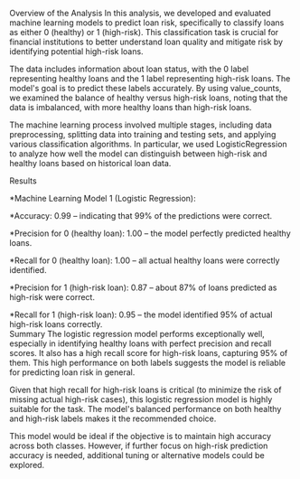 Overview of the Analysis
In this analysis, we developed and evaluated machine learning models to predict loan risk, specifically to classify loans as either 0 (healthy) or 1 (high-risk). This classification task is crucial for financial institutions to better understand loan quality and mitigate risk by identifying potential high-risk loans.

The data includes information about loan status, with the 0 label representing healthy loans and the 1 label representing high-risk loans. The model's goal is to predict these labels accurately. By using value_counts, we examined the balance of healthy versus high-risk loans, noting that the data is imbalanced, with more healthy loans than high-risk loans.

The machine learning process involved multiple stages, including data preprocessing, splitting data into training and testing sets, and applying various classification algorithms. In particular, we used LogisticRegression to analyze how well the model can distinguish between high-risk and healthy loans based on historical loan data.

Results

 *Machine Learning Model 1 (Logistic Regression):

  *Accuracy: 0.99 – indicating that 99% of the predictions were correct.


  *Precision for 0 (healthy loan): 1.00 – the model perfectly predicted 
  healthy loans.</br>

  *Recall for 0 (healthy loan): 1.00 – all actual healthy loans were correctly identified.</br>
  
  *Precision for 1 (high-risk loan): 0.87 – about 87% of loans predicted as high-risk were correct.</br>
  
  *Recall for 1 (high-risk loan): 0.95 – the model identified 95% of actual high-risk loans correctly.</br>
Summary
The logistic regression model performs exceptionally well, especially in identifying healthy loans with perfect precision and recall scores. It also has a high recall score for high-risk loans, capturing 95% of them. This high performance on both labels suggests the model is reliable for predicting loan risk in general.

Given that high recall for high-risk loans is critical (to minimize the risk of missing actual high-risk cases), this logistic regression model is highly suitable for the task. The model's balanced performance on both healthy and high-risk labels makes it the recommended choice.

This model would be ideal if the objective is to maintain high accuracy across both classes. However, if further focus on high-risk prediction accuracy is needed, additional tuning or alternative models could be explored.
